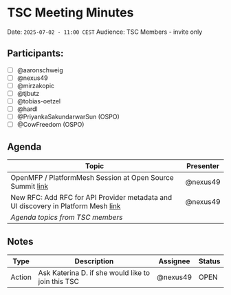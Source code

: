 # TSC Meeting Minutes

Date: `2025-07-02 - 11:00 CEST`
Audience: TSC Members - invite only

## Participants:

- [ ] @aaronschweig
- [ ] @nexus49
- [ ] @mirzakopic
- [ ] @tjbutz
- [ ] @tobias-oetzel
- [ ] @hardl
- [ ] @PriyankaSakundarwarSun (OSPO)
- [ ] @CowFreedom (OSPO)

## Agenda

| Topic                                                                                                                                     | Presenter |
|-------------------------------------------------------------------------------------------------------------------------------------------|-----------|
| OpenMFP / PlatformMesh Session at Open Source Summit [link](https://events.linuxfoundation.org/open-source-summit-europe/)                | @nexus49  |
| New RFC: Add RFC for API Provider metadata and UI discovery in Platform Mesh [link](https://github.com/platform-mesh/architecture/pull/1) | @nexus49  |
| _Agenda topics from TSC members_                                                                                                          |           |

## Notes

| Type     | Description                                                                      | Assignee | Status |
|----------|----------------------------------------------------------------------------------|----------|--------|
| Action   | Ask Katerina D. if she would like to join this TSC                               | @nexus49 | OPEN   |

